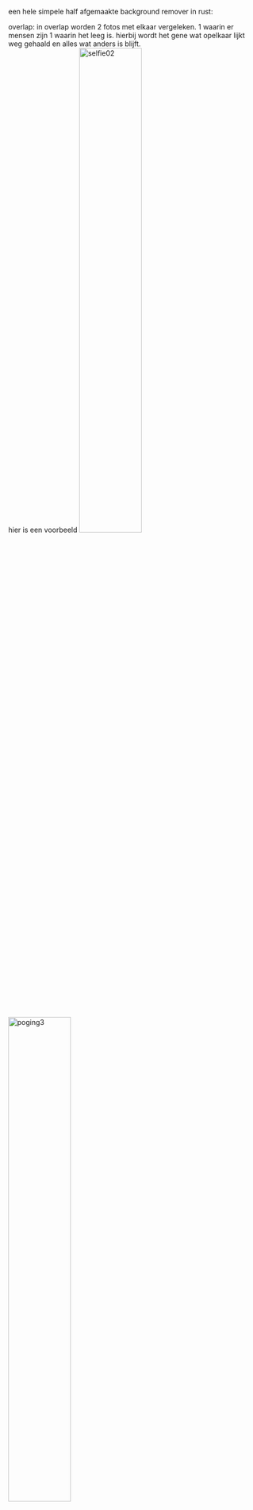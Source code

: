 een hele simpele half afgemaakte background remover in rust:

overlap:
in overlap worden 2 fotos met elkaar vergeleken. 1 waarin er mensen zijn 1 waarin het leeg is.
hierbij wordt het gene wat opelkaar lijkt weg gehaald en alles wat anders is blijft.<br>
hier is een voorbeeld
<img src="https://github.com/StevenSeagull1/background-remover/assets/87282545/697ca923-4000-4f1a-82dc-049290d022e0" alt="selfie02" style="width: 50%; height: auto;">
<img src="https://github.com/StevenSeagull1/background-remover/assets/87282545/9a55120a-9d0e-4438-869d-47e65fc6c47d" alt="poging3" style="width: 50%; height: auto;">



verhouding:
in verhouding gebeurt het net iets anders. hier worden ook de foto's vergeleken maar wordt er gekeken naar of de verhoduing erg verandert.
hier wordt het gemmidelde gepakt van de rgb waardes. dus een pixel met R30 G40 B50 heeft een gemmidelde van 40. als de pixel in de andere foto.
een compleet ander gemmidelde heeft wordt de pixel weg gehaald. op deze manier kun je ervoor zorgen dat als er een groot verschil is in belichting er niks veranderd aan het algoritme.
<img src="https://github.com/StevenSeagull1/background-remover/assets/87282545/697ca923-4000-4f1a-82dc-049290d022e0" alt="selfie02" style="width: 50%; height: auto;">
<img src="https://github.com/StevenSeagull1/background-remover/assets/87282545/7f765461-654a-41ca-a979-0cc570ddc27b" alt="poging4" style="width: 50%; height: auto;">


TODO: het probleem met overlap is nu nog dat belichting een te groot impact heeft en voor problemen kan veroorzaken. hiervoor is "verhouding" gemaakt het probleem hiermee is is dat
je dan het probleem krijgt dat hele lage waardes die donker zijn in de weg gaan zitten. hiervoor zou nu nog een oplossing voor bedacht moeten worden. een idee zou zijn om alle lage waardes te negeren.
